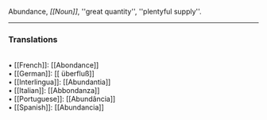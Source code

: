 Abundance, <i>[[Noun]]</i>, ''great quantity'', ''plentyful supply''. 
<HR> <P> <H3>Translations</H3>
<BR>• [[French]]: [[Abondance]]
<BR>• [[German]]: [[ überfluß]]
<BR>• [[Interlingua]]: [[Abundantia]]
<BR>• [[Italian]]: [[Abbondanza]]
<BR>• [[Portuguese]]: [[Abundância]]
<BR>• [[Spanish]]: [[Abundancia]]
<BR>